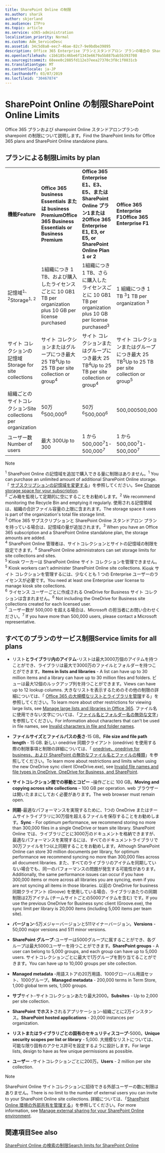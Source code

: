 ```yaml
---
title: SharePoint Online の制限
ms.author: sharik
author: skjerland
ms.audience: ITPro
ms.topic: article
ms.service: o365-administration
localization_priority: Normal
ms.custom: Adm_ServiceDesc
ms.assetid: 34c5d8a8-eec7-46ae-82c7-9e9bdbe39895
description: Office 365 Enterprise プランとスタンドアロン プランの場合の SharePoint Online の制限について説明します。
ms.openlocfilehash: c1b6185c46be6f1343e6679a5b887bab5b393708
ms.sourcegitcommit: 68eee0c2885fd112e37eea27370c3f8c1f0831cb
ms.translationtype: MT
ms.contentlocale: ja-JP
ms.lasthandoff: 03/07/2019
ms.locfileid: "30467874"
---
```

# <a name="sharepoint-online-limits"></a><span data-ttu-id="ba9e5-103">SharePoint Online の制限</span><span class="sxs-lookup"><span data-stu-id="ba9e5-103">SharePoint Online Limits</span></span>

<span data-ttu-id="ba9e5-104">Office 365 プランおよび sharepoint Online スタンドアロンプランの sharepoint の制限について説明します。</span><span class="sxs-lookup"><span data-stu-id="ba9e5-104">Find the SharePoint limits for Office 365 plans and SharePoint Online standalone plans.</span></span>
  
## <a name="limits-by-plan"></a><span data-ttu-id="ba9e5-105">プランによる制限</span><span class="sxs-lookup"><span data-stu-id="ba9e5-105">Limits by plan</span></span>

|||||
|:-----|:-----|:-----|:-----|
|<span data-ttu-id="ba9e5-106">**機能**</span><span class="sxs-lookup"><span data-stu-id="ba9e5-106">**Feature**</span></span> <br/> |<span data-ttu-id="ba9e5-107">**Office 365 business Essentials または business Premium**</span><span class="sxs-lookup"><span data-stu-id="ba9e5-107">**Office 365 Business Essentials or Business Premium**</span></span> <br/> |<span data-ttu-id="ba9e5-108">**Office 365 Enterprise E1、E3、E5、または SharePoint Online プラン1または2**</span><span class="sxs-lookup"><span data-stu-id="ba9e5-108">**Office 365 Enterprise E1, E3, or E5, or SharePoint Online Plan 1 or 2**</span></span> <br/> | <span data-ttu-id="ba9e5-109">**Office 365 Enterprise F1**</span><span class="sxs-lookup"><span data-stu-id="ba9e5-109">**Office 365 Enterprise F1**</span></span> <br/> |
|<span data-ttu-id="ba9e5-110">記憶域<sup>1、2</sup></span><span class="sxs-lookup"><span data-stu-id="ba9e5-110">Storage<sup>1, 2</sup></span></span> <br/> |<span data-ttu-id="ba9e5-111">1組織につき 1 TB、および購入したライセンスごとに 10 GB</span><span class="sxs-lookup"><span data-stu-id="ba9e5-111">1 TB per organization plus 10 GB per license purchased</span></span>  <br/> |<span data-ttu-id="ba9e5-112">1組織につき 1 TB、さらに購入<sup></sup>したライセンスごとに 10 GB</span><span class="sxs-lookup"><span data-stu-id="ba9e5-112">1 TB per organization plus 10 GB per license purchased<sup>3</sup></span></span> <br/> |<span data-ttu-id="ba9e5-113">1 組織につき 1 TB <sup>3</sup></span><span class="sxs-lookup"><span data-stu-id="ba9e5-113">1 TB per organization <sup>3</sup></span></span> <br/> |
|<span data-ttu-id="ba9e5-114">サイト コレクションの記憶域</span><span class="sxs-lookup"><span data-stu-id="ba9e5-114">Storage for site collections</span></span>  <br/> |<span data-ttu-id="ba9e5-115">サイト コレクションまたはグループにつき最大 25 TB<sup>4</sup></span><span class="sxs-lookup"><span data-stu-id="ba9e5-115">Up to 25 TB per site collection or group<sup>4</sup></span></span> <br/> |<span data-ttu-id="ba9e5-116">サイト コレクションまたはグループにつき最大 25 TB<sup>4</sup></span><span class="sxs-lookup"><span data-stu-id="ba9e5-116">Up to 25 TB per site collection or group<sup>4</sup></span></span> <br/> |<span data-ttu-id="ba9e5-117">サイト コレクションまたはグループにつき最大 25 TB<sup>5</sup></span><span class="sxs-lookup"><span data-stu-id="ba9e5-117">Up to 25 TB per site collection or group<sup>5</sup></span></span> <br/> |
|<span data-ttu-id="ba9e5-118">組織ごとのサイトコレクション</span><span class="sxs-lookup"><span data-stu-id="ba9e5-118">Site collections per organization</span></span>  <br/> |<span data-ttu-id="ba9e5-119">50万<sup>6</sup></span><span class="sxs-lookup"><span data-stu-id="ba9e5-119">500,000<sup>6</sup></span></span> <br/> |<span data-ttu-id="ba9e5-120">50万<sup>6</sup></span><span class="sxs-lookup"><span data-stu-id="ba9e5-120">500,000<sup>6</sup></span></span> <br/> |<span data-ttu-id="ba9e5-121">500,000</span><span class="sxs-lookup"><span data-stu-id="ba9e5-121">500,000</span></span><br/> |
|<span data-ttu-id="ba9e5-122">ユーザー数</span><span class="sxs-lookup"><span data-stu-id="ba9e5-122">Number of users</span></span>  <br/> |<span data-ttu-id="ba9e5-123">最大 300</span><span class="sxs-lookup"><span data-stu-id="ba9e5-123">Up to 300</span></span>  <br/> |<span data-ttu-id="ba9e5-124">1 から 500,000<sup>7</sup></span><span class="sxs-lookup"><span data-stu-id="ba9e5-124">1- 500,000<sup>7</sup></span></span> <br/> |<span data-ttu-id="ba9e5-125">1 から 500,000<sup>7</sup></span><span class="sxs-lookup"><span data-stu-id="ba9e5-125">1- 500,000<sup>7</sup></span></span> <br/> |
   
> [!NOTE]
> <span data-ttu-id="ba9e5-126"><sup>1</sup> SharePoint Online の記憶域を追加で購入できる量に制限はありません。</span><span class="sxs-lookup"><span data-stu-id="ba9e5-126"><sup>1</sup> You can purchase an unlimited amount of additional SharePoint Online storage.</span></span> <span data-ttu-id="ba9e5-127">「 [サブスクリプションの記憶域を変更する](https://support.office.com/article/96EA3533-DE64-4B01-839A-C560875A662C)」を参照してください。</span><span class="sxs-lookup"><span data-stu-id="ba9e5-127">See [Change storage space for your subscription](https://support.office.com/article/96EA3533-DE64-4B01-839A-C560875A662C).</span></span> 
<br/><span data-ttu-id="ba9e5-128"><sup>2</sup> ごみ箱を監視して定期的に空にすることをお勧めします。</span><span class="sxs-lookup"><span data-stu-id="ba9e5-128"><sup>2</sup> We recommend monitoring the Recycle Bin and emptying it regularly.</span></span> <span data-ttu-id="ba9e5-129">使用される記憶領域は、組織の合計ファイル容量の上限に含まれます。</span><span class="sxs-lookup"><span data-stu-id="ba9e5-129">The storage space it uses is part of the organization's total file storage limit.</span></span> 
<br/> <span data-ttu-id="ba9e5-130"><sup>3</sup> Office 365 サブスクリプションと SharePoint Online スタンドアロン プランを持っている場合は、記憶域の量が追加されます。</span><span class="sxs-lookup"><span data-stu-id="ba9e5-130"><sup>3</sup> When you have an Office 365 subscription and a SharePoint Online standalone plan, the storage amounts are added.</span></span> 
<br/><span data-ttu-id="ba9e5-131"><sup>4</sup> SharePoint Online 管理者は、サイトコレクションとサイトの記憶域の制限を設定できます。</span><span class="sxs-lookup"><span data-stu-id="ba9e5-131"><sup>4</sup> SharePoint Online administrators can set storage limits for site collections and sites.</span></span>
<br/> <span data-ttu-id="ba9e5-132"><sup>5</sup> Kiosk ワーカーは SharePoint Online サイト コレクションを管理できません。</span><span class="sxs-lookup"><span data-stu-id="ba9e5-132"><sup>5</sup> Kiosk workers can't administer SharePoint Online site collections.</span></span> <span data-ttu-id="ba9e5-133">Kiosk サイト コレクションを管理するには、少なくとも 1 つの Enterprise ユーザーのライセンスが必要です。</span><span class="sxs-lookup"><span data-stu-id="ba9e5-133">You need at least one Enterprise user license to manage kiosk site collections.</span></span> 
<br/> <span data-ttu-id="ba9e5-134"><sup>6</sup> ライセンス ユーザーごとに作成される OneDrive for Business サイト コレクションは含まれません。</span><span class="sxs-lookup"><span data-stu-id="ba9e5-134"><sup>6</sup> Not including the OneDrive for Business site collections created for each licensed user.</span></span> 
<br/><span data-ttu-id="ba9e5-135"><sup>7</sup> ユーザー数が 500,000 を超える場合は、Microsoft の担当者にお問い合わせください。</span><span class="sxs-lookup"><span data-stu-id="ba9e5-135"><sup>7</sup> If you have more than 500,000 users, please contact a Microsoft representative.</span></span> 
  

  
## <a name="service-limits-for-all-plans"></a><span data-ttu-id="ba9e5-136">すべてのプランのサービス制限</span><span class="sxs-lookup"><span data-stu-id="ba9e5-136">Service limits for all plans</span></span>

- <span data-ttu-id="ba9e5-137">リスト**とライブラリ内のアイテム**-リストは最大3000万個のアイテムを持つことができ、ライブラリは最大で3000万のファイルとフォルダーを持つことができます。</span><span class="sxs-lookup"><span data-stu-id="ba9e5-137">**Items in lists and libraries** - A list can have up to 30 million items and a library can have up to 30 million files and folders.</span></span> <span data-ttu-id="ba9e5-138">ビューは最大12個のルックアップ列を持つことができます。</span><span class="sxs-lookup"><span data-stu-id="ba9e5-138">Views can have up to 12 lookup columns.</span></span> <span data-ttu-id="ba9e5-139">大きなリストを表示するためのその他の制限の詳細については、「 [Office 365 の大規模なリストとライブラリを管理](https://support.office.com/article/b4038448-ec0e-49b7-b853-679d3d8fb784)する」を参照してください。</span><span class="sxs-lookup"><span data-stu-id="ba9e5-139">To learn more about other restrictions for viewing large lists, see [Manage large lists and libraries in Office 365](https://support.office.com/article/b4038448-ec0e-49b7-b853-679d3d8fb784).</span></span> <span data-ttu-id="ba9e5-140">ファイル名に使用できない文字については、「[ファイル名とフォルダー名の無効な文字](https://support.office.com/article/64883a5d-228e-48f5-b3d2-eb39e07630fa)」を参照してください。</span><span class="sxs-lookup"><span data-stu-id="ba9e5-140">For information about characters that can't be used in file names, see [Invalid characters in file and folder names](https://support.office.com/article/64883a5d-228e-48f5-b3d2-eb39e07630fa).</span></span>

- <span data-ttu-id="ba9e5-141">**ファイルサイズとファイルパスの長さ**-15 GB。</span><span class="sxs-lookup"><span data-stu-id="ba9e5-141">**File size and file path length** - 15 GB.</span></span> <span data-ttu-id="ba9e5-142">新しい onedrive 同期クライアント (onedrive) を使用する際の制限事項と制限の詳細については、「 [onedrive、onedrive for business、および SharePoint の無効なファイル名とファイルの種類](https://support.office.com/article/64883a5d-228e-48f5-b3d2-eb39e07630fa)」を参照してください。</span><span class="sxs-lookup"><span data-stu-id="ba9e5-142">To learn more about restrictions and limits when using the new OneDrive sync client (OneDrive.exe), see [Invalid file names and file types in OneDrive, OneDrive for Business, and SharePoint](https://support.office.com/article/64883a5d-228e-48f5-b3d2-eb39e07630fa).</span></span>

- <span data-ttu-id="ba9e5-143">**サイトコレクション間での移動とコピー** –操作ごとに 100 GB。</span><span class="sxs-lookup"><span data-stu-id="ba9e5-143">**Moving and copying across site collections** – 100 GB per operation.</span></span> <span data-ttu-id="ba9e5-144">web ブラウザーは開いたままにしておく必要があります。</span><span class="sxs-lookup"><span data-stu-id="ba9e5-144">The web browser must remain open.</span></span>

- <span data-ttu-id="ba9e5-145">**同期**-最適なパフォーマンスを実現するために、1つの OneDrive またはチームサイトライブラリに30万個を超えるファイルを保存することをお勧めします。</span><span class="sxs-lookup"><span data-stu-id="ba9e5-145">**Sync** - For optimum performance, we recommend storing no more than 300,000 files in a single OneDrive or team site library.</span></span> <span data-ttu-id="ba9e5-146">SharePoint Online では、ライブラリごとに3000万のドキュメントを格納できますが、最適なパフォーマンスを実現するには、すべてのドキュメントライブラリで30万ファイルを1つ以上同期することをお勧めします。</span><span class="sxs-lookup"><span data-stu-id="ba9e5-146">Although SharePoint Online can store 30 million documents per library, for optimum performance we recommend syncing no more than 300,000 files across all document libraries.</span></span> <span data-ttu-id="ba9e5-147">また、すべてのライブラリのアイテムを同期していない場合でも、同一のパフォーマンスの問題が発生する可能性があります。</span><span class="sxs-lookup"><span data-stu-id="ba9e5-147">Additionally, the same performance issues can occur if you have 300,000 items or more across all libraries you are syncing, even if you are not syncing all items in those libraries.</span></span> <span data-ttu-id="ba9e5-148">以前の OneDrive for business 同期クライアント (Groove) を使用している場合、ライブラリあたりの同期制限は2万アイテム (チームサイトごとの5000アイテムを含む) です。</span><span class="sxs-lookup"><span data-stu-id="ba9e5-148">If you use the previous OneDrive for Business sync client (Groove.exe), the sync limit per library is 20,000 items (including 5,000 items per team site).</span></span>

- <span data-ttu-id="ba9e5-149">**バージョン**-5万メジャーバージョンと511マイナーバージョン。</span><span class="sxs-lookup"><span data-stu-id="ba9e5-149">**Versions** - 50,000 major versions and 511 minor versions.</span></span>

- <span data-ttu-id="ba9e5-150">**SharePoint グループ**-ユーザーは5000グループに属することができ、各グループは最大5000ユーザーを持つことができます。</span><span class="sxs-lookup"><span data-stu-id="ba9e5-150">**SharePoint groups** - A user can belong to 5,000 groups, and each group can have up to 5,000 users.</span></span> <span data-ttu-id="ba9e5-151">サイトコレクションごとに最大で1万グループを割り当てることができます。</span><span class="sxs-lookup"><span data-stu-id="ba9e5-151">You can have up to 10,000 groups per site collection.</span></span>

- <span data-ttu-id="ba9e5-152">**Managed metadata** -用語ストアの20万用語、1000グローバル用語セット、1000グループ。</span><span class="sxs-lookup"><span data-stu-id="ba9e5-152">**Managed metadata** - 200,000 terms in Term Store, 1,000 global term sets, 1,000 groups.</span></span>

- <span data-ttu-id="ba9e5-153">**サブ**サイト-サイトコレクションあたり最大2000。</span><span class="sxs-lookup"><span data-stu-id="ba9e5-153">**Subsites** - Up to 2,000 per site collection.</span></span>

- <span data-ttu-id="ba9e5-154">**SharePoint でホスト**されるアプリケーション-組織ごとに2万インスタンス。</span><span class="sxs-lookup"><span data-stu-id="ba9e5-154">**SharePoint hosted applications** - 20,000 instances per organization.</span></span>

- <span data-ttu-id="ba9e5-155">**リストまたはライブラリごとの固有のセキュリティスコープ**-5000。</span><span class="sxs-lookup"><span data-stu-id="ba9e5-155">**Unique security scopes per list or library** - 5,000.</span></span> <span data-ttu-id="ba9e5-156">大規模なリストについては、可能な限り固有のアクセス許可を設定するように設計します。</span><span class="sxs-lookup"><span data-stu-id="ba9e5-156">For large lists, design to have as few unique permissions as possible.</span></span>

- <span data-ttu-id="ba9e5-157">**ユーザー** -サイトコレクションごとに200万。</span><span class="sxs-lookup"><span data-stu-id="ba9e5-157">**Users** - 2 million per site collection.</span></span>

> [!NOTE]
> <span data-ttu-id="ba9e5-158">SharePoint Online サイトコレクションに招待できる外部ユーザーの数に制限はありません。</span><span class="sxs-lookup"><span data-stu-id="ba9e5-158">There is no limit to the number of external users you can invite to your SharePoint Online site collections.</span></span> <span data-ttu-id="ba9e5-159">詳細については、「[SharePoint Online 環境の外部共有を管理する](/sharepoint/external-sharing-overview)」を参照してください。</span><span class="sxs-lookup"><span data-stu-id="ba9e5-159">For more information, see [Manage external sharing for your SharePoint Online environment](/sharepoint/external-sharing-overview).</span></span>

## <a name="see-also"></a><span data-ttu-id="ba9e5-160">関連項目</span><span class="sxs-lookup"><span data-stu-id="ba9e5-160">See also</span></span>

[<span data-ttu-id="ba9e5-161">SharePoint Online の検索の制限</span><span class="sxs-lookup"><span data-stu-id="ba9e5-161">Search limits for SharePoint Online</span></span>](/sharepoint/search-limits)